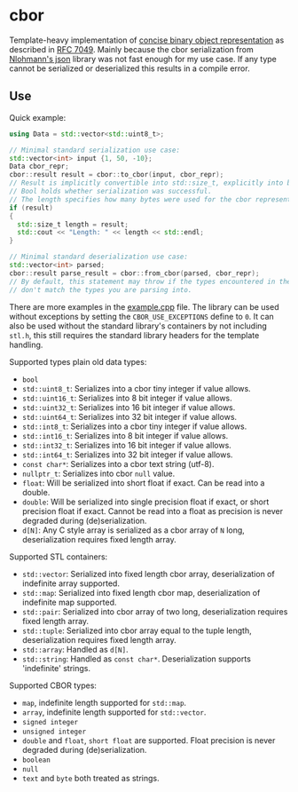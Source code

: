 # cbor

Template-heavy implementation of [concise binary object representation][cbor] as described in [RFC 7049][rfc7049].
Mainly because the cbor serialization from [Nlohmann's json][nlohmann_json] library was not fast enough for my use case.
If any type cannot be serialized or deserialized this results in a compile error.

## Use

Quick example:
```cpp
using Data = std::vector<std::uint8_t>;

// Minimal standard serialization use case:
std::vector<int> input {1, 50, -10};
Data cbor_repr;
cbor::result result = cbor::to_cbor(input, cbor_repr);
// Result is implicitly convertible into std::size_t, explicitly into bool.
// Bool holds whether serialization was successful.
// The length specifies how many bytes were used for the cbor representation.
if (result)
{
  std::size_t length = result;
  std::cout << "Length: " << length << std::endl;
}

// Minimal standard deserialization use case:
std::vector<int> parsed;
cbor::result parse_result = cbor::from_cbor(parsed, cbor_repr);
// By default, this statement may throw if the types encountered in the data
// don't match the types you are parsing into.
```
There are more examples in the [example.cpp](/test/example.cpp) file. The library can be used without exceptions by
setting the `CBOR_USE_EXCEPTIONS` define to `0`. It can also be used without the standard library's containers by
not including `stl.h`, this still requires the standard library headers for the template handling.

Supported types plain old data types:
- `bool`
- `std::uint8_t`: Serializes into a cbor tiny integer if value allows.
- `std::uint16_t`: Serializes into 8 bit integer if value allows.
- `std::uint32_t`: Serializes into 16 bit integer if value allows.
- `std::uint64_t`: Serializes into 32 bit integer if value allows.
- `std::int8_t`: Serializes into a cbor tiny integer if value allows.
- `std::int16_t`: Serializes into 8 bit integer if value allows.
- `std::int32_t`: Serializes into 16 bit integer if value allows.
- `std::int64_t`: Serializes into 32 bit integer if value allows.
- `const char*`: Serializes into a cbor text string (utf-8).
- `nullptr_t`: Serializes into cbor `null` value.
- `float`: Will be serialized into short float if exact. Can be read into a double.
- `double`: Will be serialized into single precision float if exact, or short precision float if exact. Cannot be read into a float as precision is never degraded during (de)serialization.
- `d[N]`: Any C style array is serialized as a cbor array of `N` long, deserialization requires fixed length array.

Supported STL containers:
- `std::vector`: Serialized into fixed length cbor array, deserialization of indefinite array supported.
- `std::map`: Serialized into fixed length cbor map, deserialization of indefinite map supported.
- `std::pair`: Serialized into cbor array of two long, deserialization requires fixed length array.
- `std::tuple`: Serialized into cbor array equal to the tuple length, deserialization requires fixed length array.
- `std::array`: Handled as `d[N]`.
- `std::string`: Handled as `const char*`. Deserialization supports 'indefinite' strings.

Supported CBOR types:
- `map`, indefinite length supported for `std::map`.
- `array`, indefinite length supported for `std::vector`.
- `signed integer`
- `unsigned integer`
- `double` and `float`, `short float` are supported. Float precision is never degraded during (de)serialization.
- `boolean`
- `null`
- `text` and `byte` both treated as strings.

[cbor]: https://en.wikipedia.org/wiki/CBOR
[rfc7049]: https://tools.ietf.org/html/rfc7049
[nlohmann_json]: https://github.com/nlohmann/json/
